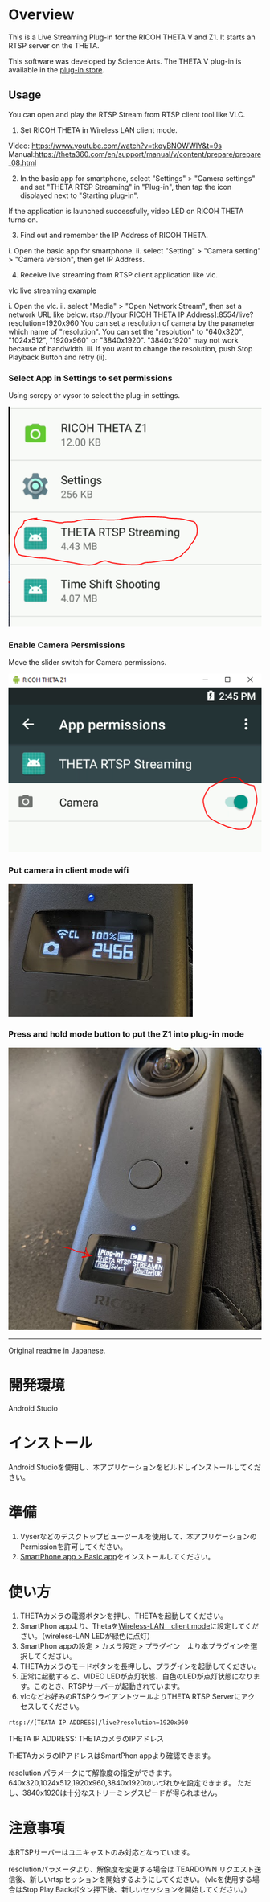 # Overview
This is a Live Streaming Plug-in for the RICOH THETA V and Z1.  It starts an RTSP
server on the THETA.

This software was developed by Science Arts.  The THETA V plug-in is available in the
[plug-in store](https://pluginstore.theta360.com/plugins/com.sciencearts.rtspstreaming/).

## Usage

You can open and play the RTSP Stream from RTSP client tool like VLC.

1. Set RICOH THETA in Wireless LAN client mode.

Video: https://www.youtube.com/watch?v=tkqyBNOWWIY&t=9s
Manual:https://theta360.com/en/support/manual/v/content/prepare/prepare_08.html

2. In the basic app for smartphone, select "Settings" > "Camera settings" and set "THETA RTSP Streaming" in "Plug-in", then tap the icon displayed next to "Starting plug-in".

If the application is launched successfully, video LED on RICOH THETA turns on.

3. Find out and remember the IP Address of RICOH THETA.

i. Open the basic app for smartphone.
ii. select "Setting" > "Camera setting" > "Camera version", then get IP Address.


4. Receive live streaming from RTSP client application like vlc.

vlc live streaming example

i. Open the vlc.
ii. select "Media" > "Open Network Stream", then set a network URL like below.
rtsp://[your RICOH THETA IP Address]:8554/live?resolution=1920x960
You can set a resolution of camera by the parameter which name of "resolution".
You can set the "resolution" to "640x320", "1024x512", "1920x960" or "3840x1920". "3840x1920" may not work because of bandwidth.
iii. If you want to change the resolution, push Stop Playback Button and retry (ii).

### Select App in Settings to set permissions

Using scrcpy or vysor to select the plug-in settings.

![select app](docs/images/select_app_scrcpy.png)

### Enable Camera Persmissions

Move the slider switch for Camera permissions.

![enable camera permissions](docs/images/camera_permissions.png)

### Put camera in client mode wifi

![client mode](docs/images/client_mode.png)


### Press and hold mode button to put the Z1 into plug-in mode

![Z1 screen](docs/images/z1_screen.png)

---

Original readme in Japanese.

# 開発環境
Android Studio

# インストール
Android Studioを使用し、本アプリケーションをビルドしインストールしてください。

# 準備

1. Vyserなどのデスクトップビューツールを使用して、本アプリケーションのPermissionを許可してください。
1. [SmartPhone app > Basic app](https://support.theta360.com/en/download/)をインストールしてください。

# 使い方

1. THETAカメラの電源ボタンを押し、THETAを起動してください。
1. SmartPhon appより、Thetaを[Wireless-LAN　client mode]((https://support.theta360.com/uk/manual/v/content/prepare/prepare_08.html))に設定してください。（wireless-LAN LEDが緑色に点灯）
1. SmartPhon appの設定 > カメラ設定 > プラグイン　より本プラグインを選択してください。
1. THETAカメラのモードボタンを長押しし、プラグインを起動してください。
1. 正常に起動すると、VIDEO LEDが点灯状態、白色のLEDが点灯状態になります。このとき、RTSPサーバーが起動されています。
1. vlcなどお好みのRTSPクライアントツールよりTHETA RTSP Serverにアクセスしてください。
```
rtsp://[TEATA IP ADDRESS]/live?resolution=1920x960
```

THETA IP ADDRESS: THETAカメラのIPアドレス

THETAカメラのIPアドレスはSmartPhon appより確認できます。

resolution パラメータにて解像度の指定ができます。
640x320,1024x512,1920x960,3840x1920のいづれかを設定できます。
ただし、3840x1920は十分なストリーミングスピードが得られません。

# 注意事項
本RTSPサーバーはユニキャストのみ対応となっています。

resolutionパラメータより、解像度を変更する場合は TEARDOWN リクエスト送信後、新しいrtspセッションを開始するようにしてください。（vlcを使用する場合はStop Play Backボタン押下後、新しいセッションを開始してください。）

